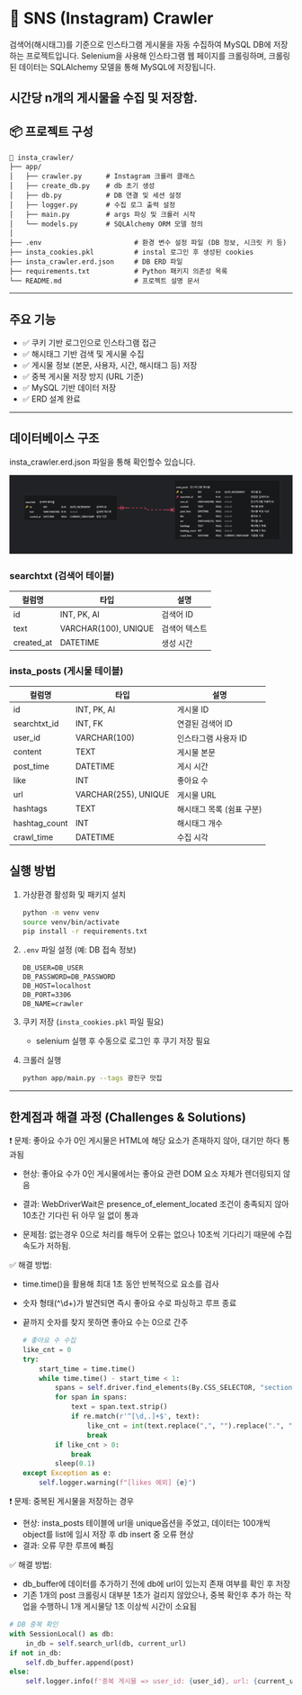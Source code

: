# 🚀 SNS (Instagram) Crawler

검색어(해시태그)를 기준으로 인스타그램 게시물을 자동 수집하여 MySQL DB에 저장하는 프로젝트입니다.
Selenium을 사용해 인스타그램 웹 페이지를 크롤링하며, 크롤링된 데이터는 SQLAlchemy 모델을 통해 MySQL에 저장됩니다.

시간당 n개의 게시물을 수집 및 저장함.
---

## 📦 프로젝트 구성
```text
📁 insta_crawler/
├── app/
│   ├── crawler.py      # Instagram 크롤러 클래스
│   ├── create_db.py    # db 초기 생성
│   ├── db.py           # DB 연결 및 세션 설정
│   ├── logger.py       # 수집 로그 출력 설정
│   ├── main.py         # args 파싱 및 크롤러 시작
│   └── models.py       # SQLAlchemy ORM 모델 정의
│
├── .env                       # 환경 변수 설정 파일 (DB 정보, 시크릿 키 등)
├── insta_cookies.pkl          # instal 로그인 후 생성된 cookies
├── insta_crawler.erd.json     # DB ERD 파일
├── requirements.txt           # Python 패키지 의존성 목록
└── README.md                  # 프로젝트 설명 문서
```

---

## 주요 기능

- ✅ 쿠키 기반 로그인으로 인스타그램 접근
- ✅ 해시태그 기반 검색 및 게시물 수집
- ✅ 게시물 정보 (본문, 사용자, 시간, 해시태그 등) 저장
- ✅ 중복 게시물 저장 방지 (URL 기준)
- ✅ MySQL 기반 데이터 저장
- ✅ ERD 설계 완료

---
## 데이터베이스 구조
insta_crawler.erd.json 파일을 통해 확인할수 있습니다.  

![ERD](insta_crawler_erd.png)
### searchtxt (검색어 테이블)
| 컬럼명 | 타입 | 설명 |
|--------|------|------|
| id | INT, PK, AI | 검색어 ID |
| text | VARCHAR(100), UNIQUE | 검색어 텍스트 |
| created_at | DATETIME | 생성 시간 |

### insta_posts (게시물 테이블)
| 컬럼명 | 타입 | 설명 |
|--------|------|------|
| id | INT, PK, AI | 게시물 ID |
| searchtxt_id | INT, FK | 연결된 검색어 ID |
| user_id | VARCHAR(100) | 인스타그램 사용자 ID |
| content | TEXT | 게시물 본문 |
| post_time | DATETIME | 게시 시간 |
| like | INT | 좋아요 수 |
| url | VARCHAR(255), UNIQUE | 게시물 URL |
| hashtags | TEXT | 해시태그 목록 (쉼표 구분) |
| hashtag_count | INT | 해시태그 개수 |
| crawl_time | DATETIME | 수집 시각 |

## 실행 방법

1. 가상환경 활성화 및 패키지 설치
    ```bash
    python -m venv venv
    source venv/bin/activate
    pip install -r requirements.txt
    ```

2. `.env` 파일 설정 (예: DB 접속 정보)
    ```text
    DB_USER=DB_USER
    DB_PASSWORD=DB_PASSWORD
    DB_HOST=localhost
    DB_PORT=3306
    DB_NAME=crawler
    ```

3. 쿠키 저장 (`insta_cookies.pkl` 파일 필요)
    - selenium 실행 후 수동으로 로그인 후 쿠기 저장 필요


4. 크롤러 실행
    ```bash
    python app/main.py --tags 광진구 맛집
    ```

---

## 한계점과 해결 과정 (Challenges & Solutions)
❗ 문제: 좋아요 수가 0인 게시물은 HTML에 해당 요소가 존재하지 않아, 대기만 하다 통과됨
- 현상: 좋아요 수가 0인 게시물에서는 좋아요 관련 DOM 요소 자체가 렌더링되지 않음

- 결과: WebDriverWait은 presence_of_element_located 조건이 충족되지 않아 10초간 기다린 뒤 아무 일 없이 통과

- 문제점: 없는경우 0으로 처리를 해두어 오류는 없으나 10초씩 기다리기 때문에 수집 속도가 저하됨.

✅ 해결 방법:
- time.time()을 활용해 최대 1초 동안 반복적으로 요소를 검사
- 숫자 형태(^\d+)가 발견되면 즉시 좋아요 수로 파싱하고 루프 종료
- 끝까지 숫자를 찾지 못하면 좋아요 수는 0으로 간주

    ```python
    # 좋아요 수 수집
    like_cnt = 0
    try:
        start_time = time.time()
        while time.time() - start_time < 1:
            spans = self.driver.find_elements(By.CSS_SELECTOR, "section span")
            for span in spans:
                text = span.text.strip()
                if re.match(r'^[\d,.]+$', text):
                    like_cnt = int(text.replace(",", "").replace(".", ""))
                    break
            if like_cnt > 0:
                break
            sleep(0.1)
    except Exception as e:
        self.logger.warning(f"[likes 예외] {e}")
    ```

❗ 문제: 중복된 게시물을 저장하는 경우
- 현상: insta_posts 테이블에 url을 unique옵션을 주었고, 데이터는 100개씩 object를 list에 임시 저장 후 db insert 중 오류 현상
- 결과: 오류 무한 루프에 빠짐

✅ 해결 방법:
- db_buffer에 데이터를 추가하기 전에 db에 url이 있는지 존재 여부를 확인 후 저장
- 기존 1개의 post 크롤링시 대부분 1초가 걸리지 않았으나, 중복 확인후 추가 하는 작업을 수행하니 1개 게시물당 1초 이상씩 시간이 소요됨

```python
# DB 중복 확인
with SessionLocal() as db:
    in_db = self.search_url(db, current_url)
if not in_db:
    self.db_buffer.append(post)
else:
    self.logger.info(f'중복 게시물 => user_id: {user_id}, url: {current_url}')
```